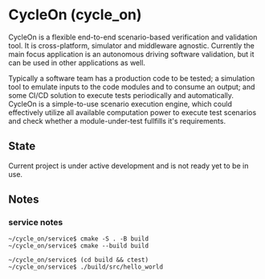 # CycleOn (cycle_on)

CycleOn is a flexible end-to-end scenario-based verification and validation tool. It is cross-platform, simulator and middleware agnostic. Currently the main focus application is an autonomous driving software validation, but it can be used in other applications as well.

Typically a software team has a production code to be tested; a simulation tool to emulate inputs to the code modules and to consume an output; and some CI/CD solution to execute tests periodically and automatically. CycleOn is a simple-to-use scenario execution engine, which could effectively utilize all available computation power to execute test scenarios and check whether a module-under-test fullfills it's requirements.

## State

Current project is under active development and is not ready yet to be in use.

## Notes

### service notes

```
~/cycle_on/service$ cmake -S . -B build
~/cycle_on/service$ cmake --build build

~/cycle_on/service$ (cd build && ctest)
~/cycle_on/service$ ./build/src/hello_world
```
